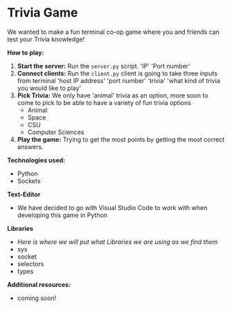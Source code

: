# Trivia Game 

We wanted to make a fun terminal co-op game where you and friends can test your Trivia knowledge!

**How to play:**
1. **Start the server:** Run the `server.py` script. 'IP' 'Port number'
2. **Connect clients:** Run the `client.py` client is going to take three inputs from terminal 'host IP address' 'port number' 'trivia' 'what kind of trivia you would like to play'
3. **Pick Trivia:** We only have 'animal' trivia as an option, more soon to come to pick to be able to have a variety of fun trivia options
   * Animal
   * Space
   * CSU
   * Computer Sciences
4. **Play the game:** Trying to get the most points by getting the most correct answers.  


**Technologies used:**
* Python 
* Sockets

**Text-Editor**
* We have decided to go with Visual Studio Code to work with when developing this game in Python

**Libraries**
* *Here is where we will put what Libraries we are using as we find them*
*  sys
* socket
* selectors
* types

**Additional resources:**
* coming soon!
